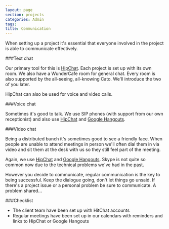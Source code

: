 ```yaml
---
layout: page
section: projects
categories: Admin
tags:
title: Communication
---
```


When setting up a project it's essential that everyone involved in the project is able to communicate effectively.

###Text chat

Our primary tool for this is [HipChat](https://www.hipchat.com/). Each project is set up with its own room. We also have a WunderCafe room for general chat. Every room is also supported by the all-seeing, all-knowing Cato. We'll introduce the two of you later.

HipChat can also be used for voice and video calls.

###Voice chat

Sometimes it's good to talk. We use SIP phones (with support from our own receptionist) and also use [HipChat](https://www.hipchat.com/) and [Google Hangouts](http://www.google.com/intl/ALL_uk/+/learnmore/hangouts/).

###Video chat

Being a distributed bunch it's sometimes good to see a friendly face. When people are unable to attend meetings in person we'll often dial them in via video and sit them at the desk with us so they still feel part of the meeting.

Again, we use [HipChat](https://www.hipchat.com/) and [Google Hangouts](http://www.google.com/intl/ALL_uk/+/learnmore/hangouts/). Skype is not quite so common now due to the technical problems we've had in the past.

However you decide to communicate, regular communication is the key to being successful. Keep the dialogue going, don't let things go unsaid. If there's a project issue or a personal problem be sure to communicate. A problem shared...

###Checklist

 - The client team have been set up with HitChat accounts
 - Regular meetings have been set up in our calendars with reminders and links to HipChat or Google Hangouts
